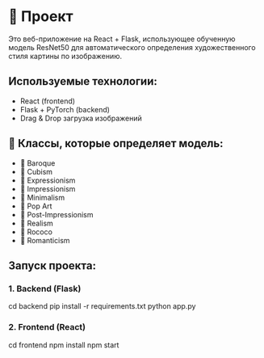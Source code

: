 # 🎨 Проект

Это веб-приложение на React + Flask, использующее обученную модель ResNet50 для автоматического определения художественного стиля картины по изображению.

## Используемые технологии:

- React (frontend)
- Flask + PyTorch (backend)
- Drag & Drop загрузка изображений

## 🧠 Классы, которые определяет модель:

- 🎨 Baroque
- 🎨 Cubism
- 🎨 Expressionism
- 🎨 Impressionism
- 🎨 Minimalism
- 🎨 Pop Art
- 🎨 Post-Impressionism
- 🎨 Realism
- 🎨 Rococo
- 🎨 Romanticism

## Запуск проекта:

### 1. Backend (Flask)

cd backend
pip install -r requirements.txt
python app.py

### 2. Frontend (React)

cd frontend
npm install
npm start

